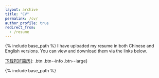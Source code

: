 ```yaml
---
layout: archive
title: "CV"
permalink: /cv/
author_profile: true
redirect_from:
  - /resume
---
```


{% include base_path %}
I have uploaded my resume in both Chinese and English versions. You can view and download them via the links below.

<i class="fas fa-file-pdf"></i> [下载PDF简历](/files/CV.pdf){: .btn .btn--info .btn--large}

{% include base_path %}
